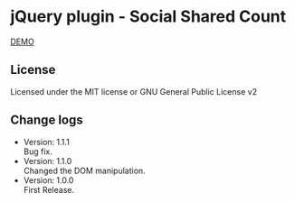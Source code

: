 # jQuery plugin - Social Shared Count

[DEMO](http://s.codepen.io/kuck1u/debug/ogXEGV?)

## License
Licensed under the MIT license or GNU General Public License v2

## Change logs
* Version: 1.1.1  
Bug fix.
* Version: 1.1.0  
Changed the DOM manipulation.
* Version: 1.0.0  
First Release.
